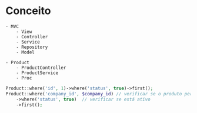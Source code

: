 # Conceito
    - MVC
        - View
        - Controller
        - Service
        - Repository
        - Model

    - Product
        - ProductController
        - ProductService
        - Proc 
```php
Product::where('id', 1)->where('status', true)->first();
Product::where('company_id', $company_id) // verificar se o produto pertence a empresa
    ->where('status', true)  // verificar se está ativo
    ->first();
```
